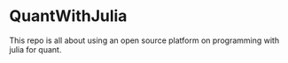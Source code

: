 # QuantWithJulia

This repo is all about using an open source platform on programming with julia for quant. 